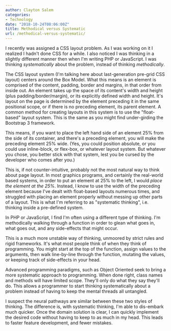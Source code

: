 ```yaml
---
author: Clayton Salem
categories:
- Technology
date: "2018-10-24T08:06:00Z"
title: Methodical versus Systematic
url: /methodical-versus-systematic/
---
```

I recently was assigned a CSS layout problem. As I was working on it I realized I hadn't done CSS for a while. I also noticed I was thinking in a slightly different manner then when I'm writing PHP or JavaScript. I was thinking _systematically_ about the problem, instead of thinking _methodically_.

The CSS layout system (I'm talking here about last-generation pre-grid CSS layout) centers around the Box Model. What this means is an element is comprised of the content, padding, border and margins, in that order from inside out. An element takes up the space of its content's width and height (plus padding/border/margin), or its explicitly defined width and height. It's layout on the page is determined by the element preceding it in the same positional scope, or if there is no preceding element, its parent element. A common method for creating layouts in this system is to use the "float-based" layout system. This is the same as you might find under-girding the Bootstrap 3 framework.

This means, if you want to place the left hand side of an element 25% from the side of its container, and there's a preceding element, you will make the preceding element 25% wide. (Yes, you could position absolute, or you could use inline-block, or flex-box, or whatever layout system. But whatever you chose, you better stick with that system, lest you be cursed by the developer who comes after you.)

This is, if not counter-intuitive, probably not the most natural way to think about page layout. In most graphics programs, and certainly the real-world based systems, in order to put an element at 25% to the left, I would _place the element at the 25%_. Instead, I know to use the width of the preceding element because I've dealt with float-based layouts numerous times, and struggled with placing an element properly without messing up other parts of a layout. This is what I'm referring to as "systematic thinking", i.e. thinking inside a pre-defined system.

In PHP or JavaScript, I find I'm often using a different type of thinking. I'm methodically walking through a function in order to glean what goes in, what goes out, and any side-effects that might occur.

This is a much more unstable way of thinking, unmoored by strict rules and rigid frameworks. It's what most people think of when they think of programming. You might start at the top of the function, assign values to the arguments, then walk line-by-line through the function, mutating the values, or keeping track of side-effects in your head.

Advanced programming paradigms, such as Object Oriented seek to bring a more systematic approach to programming. When done right, class names and methods will have limited scope. They'll only do what they say they'll do. This allows a programmer to start thinking systematically about a problem instead of having to keep the mental threads all untangled.

I suspect the neural pathways are similar between these two styles of thinking. The difference is, with systematic thinking, I'm able to dis-embark much quicker. Once the domain solution is clear, I can quickly implement the desired code without having to keep to as much in my head. This leads to faster feature development, and fewer mistakes.
